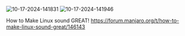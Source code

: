 ![10-17-2024-141831](https://github.com/user-attachments/assets/93416b70-1780-4a44-a732-192f20c81d8c)
![10-17-2024-141946](https://github.com/user-attachments/assets/ba68b29d-938d-42d5-aff9-82c62e43817b)




How to Make Linux sound GREAT!
https://forum.manjaro.org/t/how-to-make-linux-sound-great/146143









